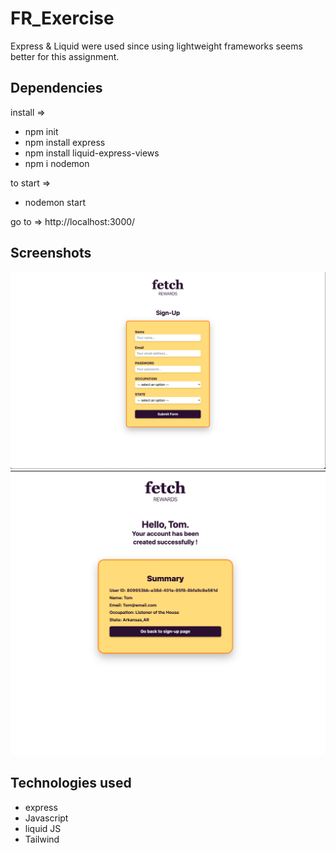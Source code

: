 # FR_Exercise

Express & Liquid were used since using lightweight frameworks seems better for this assignment. 


## Dependencies
install =>
- npm init
- npm install express
- npm install liquid-express-views
- npm i nodemon

to start =>
- nodemon start

go to => 
http://localhost:3000/

## Screenshots
![New User Sign-up Page](./img/sc1.png)
![Confirmation Page](./img/sc2.png)

## Technologies used
- express 
- Javascript 
- liquid JS 
- Tailwind 